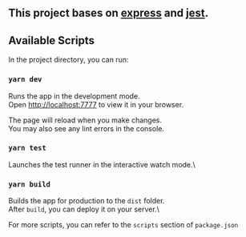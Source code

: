 ## This project bases on [express](https://expressjs.com/) and [jest](https://jestjs.io/).

## Available Scripts

In the project directory, you can run:

### `yarn dev`

Runs the app in the development mode.\
Open [http://localhost:7777](http://localhost:7777) to view it in your browser.

The page will reload when you make changes.\
You may also see any lint errors in the console.

### `yarn test`

Launches the test runner in the interactive watch mode.\

### `yarn build`

Builds the app for production to the `dist` folder.\
After `build`, you can deploy it on your server.\

For more scripts, you can refer to the `scripts` section of `package.json`